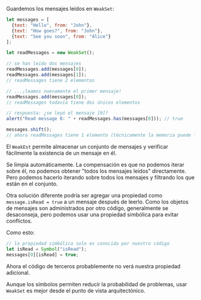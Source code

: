 Guardemos los mensajes leídos en `WeakSet`:

```js run
let messages = [
  {text: "Hello", from: "John"},
  {text: "How goes?", from: "John"},
  {text: "See you soon", from: "Alice"}
];

let readMessages = new WeakSet();

// se han leído dos mensajes
readMessages.add(messages[0]);
readMessages.add(messages[1]);
// readMessages tiene 2 elementos

// ...¡leamos nuevamente el primer mensaje!
readMessages.add(messages[0]);
// readMessages todavía tiene dos únicos elementos

// respuesta: ¿se leyó el mensaje [0]?
alert("Read message 0: " + readMessages.has(messages[0])); // true

messages.shift();
// ahora readMessages tiene 1 elemento (técnicamente la memoria puede limpiarse más tarde)
```

El `WeakEst` permite almacenar un conjunto de mensajes y verificar fácilmente la existencia de un mensaje en él.

Se limpia automáticamente. La compensación es que no podemos iterar sobre él, no podemos obtener "todos los mensajes leídos" directamente. Pero podemos hacerlo iterando sobre todos los mensajes y filtrando los que están en el conjunto.

Otra solución diferente podría ser agregar una propiedad como `message.isRead = true` a un mensaje después de leerlo. Como los objetos de mensajes son administrados por otro código, generalmente se desaconseja, pero podemos usar una propiedad simbólica para evitar conflictos.

Como esto:
```js
// la propiedad simbólica solo es conocida por nuestro código
let isRead = Symbol("isRead");
messages[0][isRead] = true;
```

Ahora el código de terceros probablemente no verá nuestra propiedad adicional.

Aunque los símbolos permiten reducir la probabilidad de problemas, usar `WeakSet` es mejor desde el punto de vista arquitectónico.

